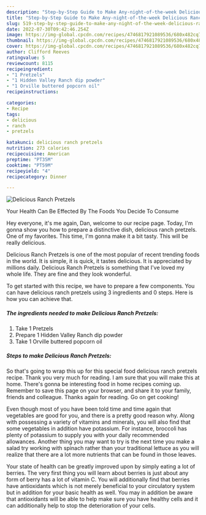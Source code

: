 ```yaml
---
description: "Step-by-Step Guide to Make Any-night-of-the-week Delicious Ranch Pretzels"
title: "Step-by-Step Guide to Make Any-night-of-the-week Delicious Ranch Pretzels"
slug: 519-step-by-step-guide-to-make-any-night-of-the-week-delicious-ranch-pretzels
date: 2022-07-30T09:42:46.254Z
image: https://img-global.cpcdn.com/recipes/4746817921089536/680x482cq70/delicious-ranch-pretzels-recipe-main-photo.jpg
thumbnail: https://img-global.cpcdn.com/recipes/4746817921089536/680x482cq70/delicious-ranch-pretzels-recipe-main-photo.jpg
cover: https://img-global.cpcdn.com/recipes/4746817921089536/680x482cq70/delicious-ranch-pretzels-recipe-main-photo.jpg
author: Clifford Reeves
ratingvalue: 5
reviewcount: 8115
recipeingredient:
- "1 Pretzels"
- "1 Hidden Valley Ranch dip powder"
- "1 Orville buttered popcorn oil"
recipeinstructions:

categories:
- Recipe
tags:
- delicious
- ranch
- pretzels

katakunci: delicious ranch pretzels 
nutrition: 273 calories
recipecuisine: American
preptime: "PT35M"
cooktime: "PT59M"
recipeyield: "4"
recipecategory: Dinner

---
```



![Delicious Ranch Pretzels](https://img-global.cpcdn.com/recipes/4746817921089536/680x482cq70/delicious-ranch-pretzels-recipe-main-photo.jpg)

Your Health Can Be Effected By The Foods You Decide To Consume

Hey everyone, it's me again, Dan, welcome to our recipe page. Today, I'm gonna show you how to prepare a distinctive dish, delicious ranch pretzels. One of my favorites. This time, I'm gonna make it a bit tasty. This will be really delicious.

Delicious Ranch Pretzels is one of the most popular of recent trending foods in the world. It is simple, it is quick, it tastes delicious. It is appreciated by millions daily. Delicious Ranch Pretzels is something that I've loved my whole life. They are fine and they look wonderful.




To get started with this recipe, we have to prepare a few components. You can have delicious ranch pretzels using 3 ingredients and 0 steps. Here is how you can achieve that.

<!--inarticleads1-->

##### The ingredients needed to make Delicious Ranch Pretzels:

1. Take 1 Pretzels
1. Prepare 1 Hidden Valley Ranch dip powder
1. Take 1 Orville buttered popcorn oil




<!--inarticleads2-->

##### Steps to make Delicious Ranch Pretzels:





So that's going to wrap this up for this special food delicious ranch pretzels recipe. Thank you very much for reading. I am sure that you will make this at home. There's gonna be interesting food in home recipes coming up. Remember to save this page on your browser, and share it to your family, friends and colleague. Thanks again for reading. Go on get cooking!

Even though most of you have been told time and time again that vegetables are good for you, and there is a pretty good reason why. Along with possessing a variety of vitamins and minerals, you will also find that some vegetables in addition have potassium. For instance, broccoli has plenty of potassium to supply you with your daily recommended allowances. Another thing you may want to try is the next time you make a salad try working with spinach rather than your traditional lettuce as you will realize that there are a lot more nutrients that can be found in those leaves.

Your state of health can be greatly improved upon by simply eating a lot of berries. The very first thing you will learn about berries is just about any form of berry has a lot of vitamin C. You will additionally find that berries have antioxidants which is not merely beneficial to your circulatory system but in addition for your basic health as well. You may in addition be aware that antioxidants will be able to help make sure you have healthy cells and it can additionally help to stop the deterioration of your cells.
